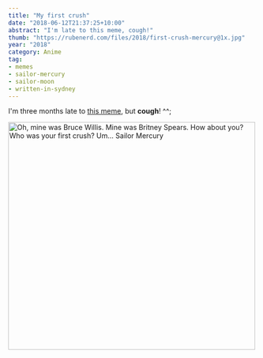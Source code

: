 ```yaml
---
title: "My first crush"
date: "2018-06-12T21:37:25+10:00"
abstract: "I'm late to this meme, cough!"
thumb: "https://rubenerd.com/files/2018/first-crush-mercury@1x.jpg"
year: "2018"
category: Anime
tag:
- memes
- sailor-mercury
- sailor-moon
- written-in-sydney
---
```

I'm three months late to [this meme], but **cough**! ^^;

<p><img src="https://rubenerd.com/files/2018/firstcrush-sailormercury@1x.jpg" srcset="https://rubenerd.com/files/2018/firstcrush-sailormercury@1x.jpg 1x, https://rubenerd.com/files/2018/firstcrush-sailormercury@2x.jpg 2x" alt="Oh, mine was Bruce Willis. Mine was Britney Spears. How about you? Who was your first crush? Um... Sailor Mercury" style="width:500px; height:462px;" /></p>

[this meme]: http://knowyourmeme.com/memes/first-crush "Know Your Meme: First Crush"

